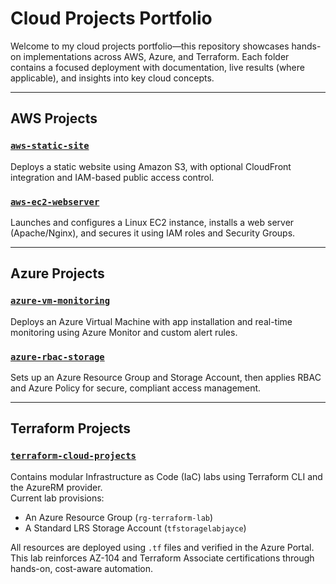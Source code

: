 # Cloud Projects Portfolio

Welcome to my cloud projects portfolio—this repository showcases hands-on implementations across AWS, Azure, and Terraform. Each folder contains a focused deployment with documentation, live results (where applicable), and insights into key cloud concepts.

---

## AWS Projects

### [`aws-static-site`](./aws-cloud-projects/aws-static-site)  
Deploys a static website using Amazon S3, with optional CloudFront integration and IAM-based public access control.

### [`aws-ec2-webserver`](./aws-cloud-projects/aws-ec2-webserver)  
Launches and configures a Linux EC2 instance, installs a web server (Apache/Nginx), and secures it using IAM roles and Security Groups.

---

## Azure Projects

### [`azure-vm-monitoring`](./azure-cloud-projects/azure-vm-monitoring)  
Deploys an Azure Virtual Machine with app installation and real-time monitoring using Azure Monitor and custom alert rules.

### [`azure-rbac-storage`](./azure-cloud-projects/azure-rbac-storage)  
Sets up an Azure Resource Group and Storage Account, then applies RBAC and Azure Policy for secure, compliant access management.

---

## Terraform Projects

### [`terraform-cloud-projects`](./terraform-cloud-projects)  
Contains modular Infrastructure as Code (IaC) labs using Terraform CLI and the AzureRM provider.  
Current lab provisions:

- An Azure Resource Group (`rg-terraform-lab`)
- A Standard LRS Storage Account (`tfstoragelabjayce`)

All resources are deployed using `.tf` files and verified in the Azure Portal.  
This lab reinforces AZ-104 and Terraform Associate certifications through hands-on, cost-aware automation.
